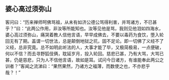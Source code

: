 ##  婆心高过须弥山

客问曰：“历来禅师呵佛骂祖，从未有如济公德公骂得利害，并骂诸方，不已甚乎？”曰：“此两公作用，非汝等所能知也。汝等见他是骂，我则见他泪如四海水，婆心高过须弥山，痛哭着教人信他言语，早早成佛去，不要以毒药为食饮，堕入轮回无有了期。盖谓一切世法，总是颠倒地狱之坑，固不足论。即一切佛了义经不了义经，总非究竟。总不如明此听法的人，大事才能了毕，又极简极易，一点便破，何以不信？而去寻野狐伎俩，耽延岁月，投入轮回。慈悲已甚，乃有大骂，大骂已甚，仍是慈悲，只为人不信他言语，故如是耳。试问今日诸方，有谁能奉此两公之训者？”客闻之流涕曰：“果然果然，乃诸方之福薄，而数使之也，不亦悲乎哉？！”
